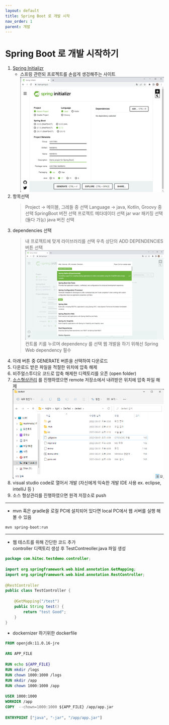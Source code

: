 ```yaml
---
layout: default
title: Spring Boot 로 개발 시작   
nav_order: 1
parent: 개발
---
```


# Spring Boot 로 개발 시작하기

1. [Spring Initializr](https://start.spring.io/, "Spring Initializr") 
    * 스프링 관련되 프로젝트를 손쉽게 생겅해주는 사이트
   ![Spring Initializr](../image/Dev/spring1.png)    
2. 항목선택
    > Project -> 메이블, 그레들 중 선택
    > Language -> java, Kotlin, Groovy 중 선택
    > SpringBoot 버전 선택
    > 프로젝트 메타데이터 선택
    > jar war 패키징 선택 (둘다 가능)
    > java 버전 선택
3. dependencies 선택
    > 내 프로젝트에 맞게 라이브러리를 선택
    > 우측 상단의 ADD DEPENDENCIES 버튼 선택
   ![Spring dependencies](../image/Dev/spring2.png)    
    > 컨트롤 키를 누르며 dependency 를 선택
    > 웹 개발을 하기 위해선 Spring Web dependency 필수      
4. 아래 버튼 중 GENERATE 버튼을 선택하여 다운로드
5. 다운로드 받은 파일을 적절한 위치에 압축 해제
6. 비주얼스투디오 코드로 압축 해제한 디렉토리를 오픈 (open folder)   
7. [소스형상관리](../DevEnv/소스형상관리.md) 를 진행하였으면 remote 저장소에서 내려받은 위치에 압축 파일 해제   
   ![git directory](../image/Dev/spring3.png)    
8. visual studio code로 열어서 개발 (자신에게 익숙한 개발 IDE 사용 ex. eclipse, intelliJ 등 )
9. 소스 형상관리를 진행하였으면 원격 저장소로 push   

---

* mvn 혹은 gradle을 로컬 PC에 설치되어 있다면 local PC에서 웹 서버를 실행 해 볼 수 있음   
```
mvn spring-boot:run
```

---

* 웹 테스트를 위해 간단한 코드 추가   
  controller 디렉토리 생성 후 TestContreoller.java 파일 생성   


```java
package com.hitec.testdemo.controller;

import org.springframework.web.bind.annotation.GetMapping;
import org.springframework.web.bind.annotation.RestController;

@RestController
public class TestController {
    
    @GetMapping("/test")
    public String test() {
        return "test Good";
    }
}

```

* dockernizer 하기위한 dockerfile
```Dockerfile
FROM openjdk:11.0.16-jre

ARG APP_FILE

RUN echo ${APP_FILE}
RUN mkdir /logs
RUN chown 1000:1000 /logs
RUN mkdir /app
RUN chown 1000:1000 /app

USER 1000:1000
WORKDIR /app
COPY  --chown=1000:1000 ${APP_FILE} /app/app.jar

ENTRYPOINT ["java", "-jar", "/app/app.jar"]
```